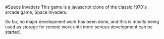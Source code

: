 #Space Invaders
This game is a javascript clone of the classic 1970's arcade game, Space Invaders.

So far, no major development work has been done, and this is mostly being used as storage for remote work until more serious development can be started.